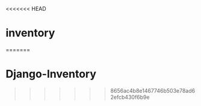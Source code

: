 <<<<<<< HEAD
# inventory
=======
# Django-Inventory
>>>>>>> 8656ac4b8e1467746b503e78ad62efcb430f6b9e
